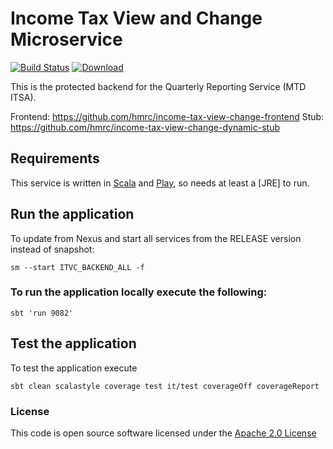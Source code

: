# Income Tax View and Change Microservice

[![Build Status](https://travis-ci.org/hmrc/income-tax-view-change.svg)](https://travis-ci.org/hmrc/income-tax-view-change) [ ![Download](https://api.bintray.com/packages/hmrc/releases/income-tax-view-change/images/download.svg) ](https://bintray.com/hmrc/releases/income-tax-view-change/_latestVersion)

This is the protected backend for the Quarterly Reporting Service (MTD ITSA). 

Frontend: https://github.com/hmrc/income-tax-view-change-frontend
Stub: https://github.com/hmrc/income-tax-view-change-dynamic-stub


Requirements
------------

This service is written in [Scala](http://www.scala-lang.org/) and [Play](http://playframework.com/), so needs at least a [JRE] to run.


## Run the application


To update from Nexus and start all services from the RELEASE version instead of snapshot:

```
sm --start ITVC_BACKEND_ALL -f
```


### To run the application locally execute the following:

```
sbt 'run 9082'
```



## Test the application

To test the application execute

```
sbt clean scalastyle coverage test it/test coverageOff coverageReport
```



### License

This code is open source software licensed under the [Apache 2.0 License]("http://www.apache.org/licenses/LICENSE-2.0.html")


